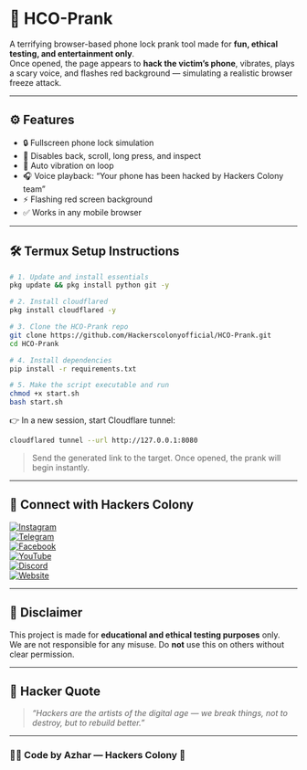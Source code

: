 # 📱 HCO-Prank

A terrifying browser-based phone lock prank tool made for **fun, ethical testing, and entertainment only**.  
Once opened, the page appears to **hack the victim’s phone**, vibrates, plays a scary voice, and flashes red background — simulating a realistic browser freeze attack.

---

## ⚙️ Features

- 🔒 Fullscreen phone lock simulation
- 🚫 Disables back, scroll, long press, and inspect
- 📳 Auto vibration on loop
- 🎧 Voice playback: “Your phone has been hacked by Hackers Colony team”
- ⚡ Flashing red screen background
- ✅ Works in any mobile browser

---

## 🛠 Termux Setup Instructions

```bash
# 1. Update and install essentials
pkg update && pkg install python git -y

# 2. Install cloudflared
pkg install cloudflared -y

# 3. Clone the HCO-Prank repo
git clone https://github.com/Hackerscolonyofficial/HCO-Prank.git
cd HCO-Prank

# 4. Install dependencies
pip install -r requirements.txt

# 5. Make the script executable and run
chmod +x start.sh
bash start.sh
```

👉 In a new session, start Cloudflare tunnel:
```bash
cloudflared tunnel --url http://127.0.0.1:8080
```

> Send the generated link to the target. Once opened, the prank will begin instantly.

---

## 📡 Connect with Hackers Colony

[![Instagram](https://img.shields.io/badge/Instagram-%40hackers__colony__official-red?logo=instagram)](https://www.instagram.com/hackers_colony_official)  
[![Telegram](https://img.shields.io/badge/Telegram-HackersColony-blue?logo=telegram)](https://t.me/hackersColony)  
[![Facebook](https://img.shields.io/badge/Facebook-HackersColony-1877F2?logo=facebook)](https://www.facebook.com/share/1AY25it2Em/)  
[![YouTube](https://img.shields.io/badge/YouTube-HackersColonyTech-FF0000?logo=youtube)](https://youtube.com/@hackers_colony_tech?si=pvdCWZggTIuGb0ya)  
[![Discord](https://img.shields.io/badge/Discord-HackersColony-5865F2?logo=discord)](https://discord.gg/Xpq9nCGD)  
[![Website](https://img.shields.io/badge/Visit%20Website-Blogspot-black?logo=google)](https://hackerscolonyofficial.blogspot.com/?m=1)

---

## 📜 Disclaimer

This project is made for **educational and ethical testing purposes** only.  
We are not responsible for any misuse. Do **not** use this on others without clear permission.

---

## 🧠 Hacker Quote

> _“Hackers are the artists of the digital age — we break things, not to destroy, but to rebuild better.”_

---

### 👨‍💻 Code by **Azhar** — Hackers Colony 👑
